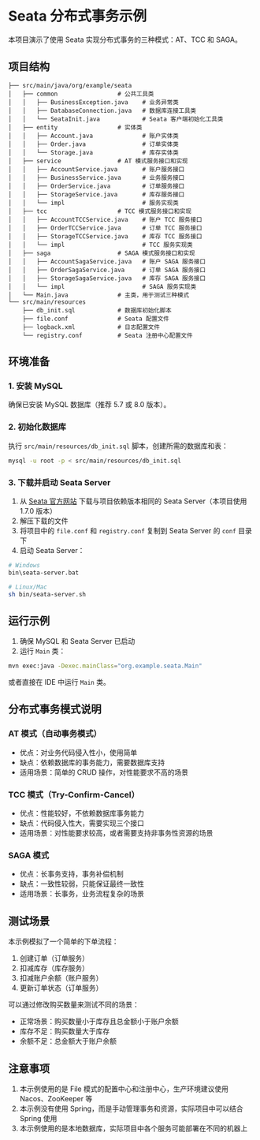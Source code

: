 # Seata 分布式事务示例

本项目演示了使用 Seata 实现分布式事务的三种模式：AT、TCC 和 SAGA。

## 项目结构

```
├── src/main/java/org/example/seata
│   ├── common                 # 公共工具类
│   │   ├── BusinessException.java    # 业务异常类
│   │   ├── DatabaseConnection.java   # 数据库连接工具类
│   │   └── SeataInit.java            # Seata 客户端初始化工具类
│   ├── entity                 # 实体类
│   │   ├── Account.java              # 账户实体类
│   │   ├── Order.java                # 订单实体类
│   │   └── Storage.java              # 库存实体类
│   ├── service                # AT 模式服务接口和实现
│   │   ├── AccountService.java       # 账户服务接口
│   │   ├── BusinessService.java      # 业务服务接口
│   │   ├── OrderService.java         # 订单服务接口
│   │   ├── StorageService.java       # 库存服务接口
│   │   └── impl                      # 服务实现类
│   ├── tcc                    # TCC 模式服务接口和实现
│   │   ├── AccountTCCService.java    # 账户 TCC 服务接口
│   │   ├── OrderTCCService.java      # 订单 TCC 服务接口
│   │   ├── StorageTCCService.java    # 库存 TCC 服务接口
│   │   └── impl                      # TCC 服务实现类
│   ├── saga                   # SAGA 模式服务接口和实现
│   │   ├── AccountSagaService.java   # 账户 SAGA 服务接口
│   │   ├── OrderSagaService.java     # 订单 SAGA 服务接口
│   │   ├── StorageSagaService.java   # 库存 SAGA 服务接口
│   │   └── impl                      # SAGA 服务实现类
│   └── Main.java              # 主类，用于测试三种模式
└── src/main/resources
    ├── db_init.sql            # 数据库初始化脚本
    ├── file.conf              # Seata 配置文件
    ├── logback.xml            # 日志配置文件
    └── registry.conf          # Seata 注册中心配置文件
```

## 环境准备

### 1. 安装 MySQL

确保已安装 MySQL 数据库（推荐 5.7 或 8.0 版本）。

### 2. 初始化数据库

执行 `src/main/resources/db_init.sql` 脚本，创建所需的数据库和表：

```bash
mysql -u root -p < src/main/resources/db_init.sql
```

### 3. 下载并启动 Seata Server

1. 从 [Seata 官方网站](https://seata.io/zh-cn/blog/download.html) 下载与项目依赖版本相同的 Seata Server（本项目使用 1.7.0 版本）
2. 解压下载的文件
3. 将项目中的 `file.conf` 和 `registry.conf` 复制到 Seata Server 的 `conf` 目录下
4. 启动 Seata Server：

```bash
# Windows
bin\seata-server.bat

# Linux/Mac
sh bin/seata-server.sh
```

## 运行示例

1. 确保 MySQL 和 Seata Server 已启动
2. 运行 `Main` 类：

```bash
mvn exec:java -Dexec.mainClass="org.example.seata.Main"
```

或者直接在 IDE 中运行 `Main` 类。

## 分布式事务模式说明

### AT 模式（自动事务模式）

- 优点：对业务代码侵入性小，使用简单
- 缺点：依赖数据库的事务能力，需要数据库支持
- 适用场景：简单的 CRUD 操作，对性能要求不高的场景

### TCC 模式（Try-Confirm-Cancel）

- 优点：性能较好，不依赖数据库事务能力
- 缺点：代码侵入性大，需要实现三个接口
- 适用场景：对性能要求较高，或者需要支持非事务性资源的场景

### SAGA 模式

- 优点：长事务支持，事务补偿机制
- 缺点：一致性较弱，只能保证最终一致性
- 适用场景：长事务，业务流程复杂的场景

## 测试场景

本示例模拟了一个简单的下单流程：

1. 创建订单（订单服务）
2. 扣减库存（库存服务）
3. 扣减账户余额（账户服务）
4. 更新订单状态（订单服务）

可以通过修改购买数量来测试不同的场景：

- 正常场景：购买数量小于库存且总金额小于账户余额
- 库存不足：购买数量大于库存
- 余额不足：总金额大于账户余额

## 注意事项

1. 本示例使用的是 File 模式的配置中心和注册中心，生产环境建议使用 Nacos、ZooKeeper 等
2. 本示例没有使用 Spring，而是手动管理事务和资源，实际项目中可以结合 Spring 使用
3. 本示例使用的是本地数据库，实际项目中各个服务可能部署在不同的机器上
